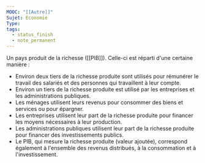 ```yaml
---
MOOC: "[[Autre]]"
Sujet: Economie
Type: 
tags:
  - status_finish
  - note_permanent
---
```

Un pays produit de la richesse ([[PIB]]). Celle-ci est réparti d'une certaine manière :
- Environ deux tiers de la richesse produite sont utilisés pour rémunérer le travail des salariés et des personnes qui travaillent à leur compte.
- Environ un tiers de la richesse produite est utilisé par les entreprises et les administrations publiques.
- Les ménages utilisent leurs revenus pour consommer des biens et services ou pour épargner.
- Les entreprises utilisent leur part de la richesse produite pour financer les moyens nécessaires à leur production.
- Les administrations publiques utilisent leur part de la richesse produite pour financer des investissements publics.
- Le PIB, qui mesure la richesse produite (valeur ajoutée), correspond également à l'ensemble des revenus distribués, à la consommation et à l'investissement.